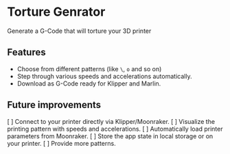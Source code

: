 # Torture Genrator

Generate a G-Code that will torture your 3D printer

## Features

- Choose from different patterns (like `\`, `o` and so on)
- Step through various speeds and accelerations automatically.
- Download as G-Code ready for Klipper and Marlin.

## Future improvements

[ ] Connect to your printer directly via Klipper/Moonraker.
[ ] Visualize the printing pattern with speeds and accelerations.
[ ] Automatically load printer parameters from Moonraker.
[ ] Store the app state in local storage or on your printer.
[ ] Provide more patterns.
